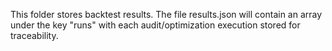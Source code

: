 This folder stores backtest results. The file results.json will contain an array under the key "runs" with each audit/optimization execution stored for traceability.
